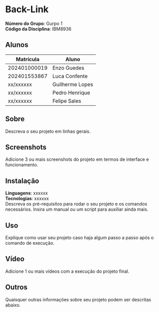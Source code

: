 # Back-Link 

**Número do Grupo**: Gurpo 1<br>
**Código da Disciplina**: IBM8936<br>

## Alunos
|Matrícula | Aluno |
| -- | -- |
| 202401000019  |  Enzo Guedes  |
| 202401553867 |  Luca Confente |
| xx/xxxxxx  |  Guilherme Lopes |
| xx/xxxxxx  |  Pedro Henrique |
| xx/xxxxxx  |  Felipe Sales |

## Sobre 
Descreva o seu projeto em linhas gerais. 

## Screenshots
Adicione 3 ou mais screenshots do projeto em termos de interface e funcionamento.

## Instalação 
**Linguagens**: xxxxxx<br>
**Tecnologias**: xxxxxx<br>
Descreva os pré-requisitos para rodar o seu projeto e os comandos necessários.
Insira um manual ou um script para auxiliar ainda mais.

## Uso 
Explique como usar seu projeto caso haja algum passo a passo após o comando de execução.

## Vídeo
Adicione 1 ou mais vídeos com a execução do projeto final.

## Outros 
Quaisquer outras informações sobre seu projeto podem ser descritas abaixo.
